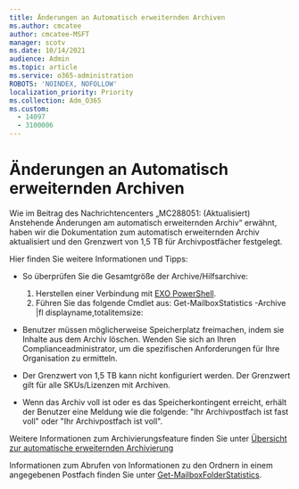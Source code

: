 ```yaml
---
title: Änderungen an Automatisch erweiternden Archiven
ms.author: cmcatee
author: cmcatee-MSFT
manager: scotv
ms.date: 10/14/2021
audience: Admin
ms.topic: article
ms.service: o365-administration
ROBOTS: 'NOINDEX, NOFOLLOW'
localization_priority: Priority
ms.collection: Adm_O365
ms.custom:
  - 14097
  - 3100006
---
```


# <a name="changes-to-auto-expanding-archives"></a>Änderungen an Automatisch erweiternden Archiven

Wie im Beitrag des Nachrichtencenters „MC288051: (Aktualisiert) Anstehende Änderungen am automatisch erweiternden Archiv“ erwähnt, haben wir die Dokumentation zum automatisch erweiternden Archiv aktualisiert und den Grenzwert von 1,5 TB für Archivpostfächer festgelegt. 

Hier finden Sie weitere Informationen und Tipps:

- So überprüfen Sie die Gesamtgröße der Archive/Hilfsarchive:
    1. Herstellen einer Verbindung mit [EXO PowerShell](https://docs.microsoft.com/powershell/exchange/connect-to-exchange-online-powershell?view=exchange-ps&preserve-view=true).
    1. Führen Sie das folgende Cmdlet aus: Get-MailboxStatistics -Archive |fl displayname,totalitemsize:

- Benutzer müssen möglicherweise Speicherplatz freimachen, indem sie Inhalte aus dem Archiv löschen. Wenden Sie sich an Ihren Complianceadministrator, um die spezifischen Anforderungen für Ihre Organisation zu ermitteln.

- Der Grenzwert von 1,5 TB kann nicht konfiguriert werden. Der Grenzwert gilt für alle SKUs/Lizenzen mit Archiven. 

- Wenn das Archiv voll ist oder es das Speicherkontingent erreicht, erhält der Benutzer eine Meldung wie die folgende: "Ihr Archivpostfach ist fast voll" oder "Ihr Archivpostfach ist voll".

Weitere Informationen zum Archivierungsfeature finden Sie unter [Übersicht zur automatische erweiternden Archivierung ](https://docs.microsoft.com/microsoft-365/compliance/autoexpanding-archiving)

Informationen zum Abrufen von Informationen zu den Ordnern in einem angegebenen Postfach finden Sie unter [Get-MailboxFolderStatistics](https://docs.microsoft.com/powershell/module/exchange/get-mailboxfolderstatistics?view=exchange-ps&preserve-view=true).
